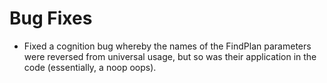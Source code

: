 # Bug Fixes

- Fixed a cognition bug whereby the names of the FindPlan
  parameters were reversed from universal usage, but so was their
  application in the code (essentially, a noop oops).
